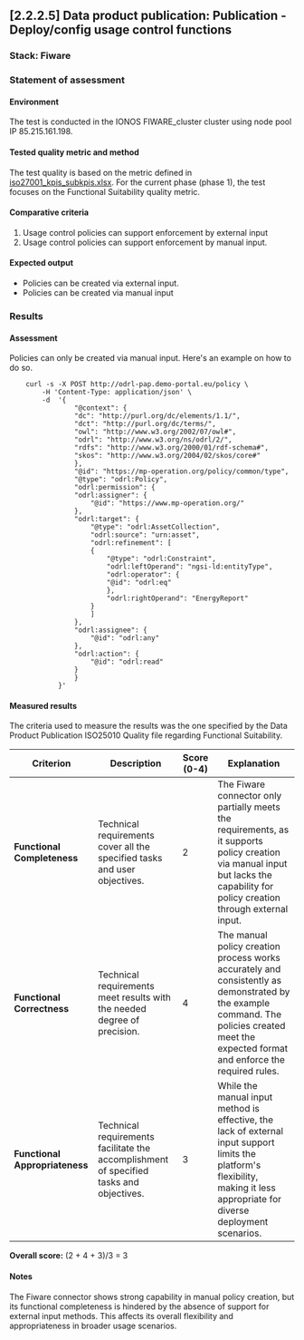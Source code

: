 ## [2.2.2.5] Data product publication: Publication - Deploy/config usage control functions
### Stack: Fiware

### Statement of assessment
#### Environment

The test is conducted in the IONOS FIWARE_cluster cluster using node pool IP 85.215.161.198.

#### Tested quality metric and method

The test quality is based on the metric defined in [iso27001_kpis_subkpis.xlsx](../../../../../design_decisions/background_info/iso27001_kpis_subkpis.xlsx). For the current phase (phase 1), the test focuses on the Functional Suitability quality metric.

#### Comparative criteria 
1. Usage control policies can support enforcement by external input
2. Usage control policies can support enforcement by manual input.

#### Expected output
- Policies can be created via external input. 
- Policies can be created via manual input 

### Results
#### Assessment
Policies can only be created via manual input. Here's an example on how to do so.
```
    curl -s -X POST http://odrl-pap.demo-portal.eu/policy \
        -H 'Content-Type: application/json' \
        -d  '{
                "@context": {
                "dc": "http://purl.org/dc/elements/1.1/",
                "dct": "http://purl.org/dc/terms/",
                "owl": "http://www.w3.org/2002/07/owl#",
                "odrl": "http://www.w3.org/ns/odrl/2/",
                "rdfs": "http://www.w3.org/2000/01/rdf-schema#",
                "skos": "http://www.w3.org/2004/02/skos/core#"
                },
                "@id": "https://mp-operation.org/policy/common/type",
                "@type": "odrl:Policy",
                "odrl:permission": {
                "odrl:assigner": {
                    "@id": "https://www.mp-operation.org/"
                },
                "odrl:target": {
                    "@type": "odrl:AssetCollection",
                    "odrl:source": "urn:asset",
                    "odrl:refinement": [
                    {
                        "@type": "odrl:Constraint",
                        "odrl:leftOperand": "ngsi-ld:entityType",
                        "odrl:operator": {
                        "@id": "odrl:eq"
                        },
                        "odrl:rightOperand": "EnergyReport"
                    }
                    ]
                },
                "odrl:assignee": {
                    "@id": "odrl:any"
                },
                "odrl:action": {
                    "@id": "odrl:read"
                }
                }
            }'
```

#### Measured results


The criteria used to measure the results was the one specified by the Data Product Publication ISO25010 Quality file regarding Functional Suitability.

| **Criterion**                | **Description**                                                                                     | **Score (0-4)** | **Explanation**                                                                 |
|------------------------------|-----------------------------------------------------------------------------------------------------|-----------------|---------------------------------------------------------------------------------|
| **Functional Completeness**   | Technical requirements cover all the specified tasks and user objectives.                          | 2               | The Fiware connector only partially meets the requirements, as it supports policy creation via manual input but lacks the capability for policy creation through external input. |
| **Functional Correctness**    | Technical requirements meet results with the needed degree of precision.                           | 4               | The manual policy creation process works accurately and consistently as demonstrated by the example command. The policies created meet the expected format and enforce the required rules. |
| **Functional Appropriateness**| Technical requirements facilitate the accomplishment of specified tasks and objectives.            | 3               | While the manual input method is effective, the lack of external input support limits the platform's flexibility, making it less appropriate for diverse deployment scenarios. |

**Overall score:** (2 + 4 + 3)/3 = 3

#### Notes
The Fiware connector shows strong capability in manual policy creation, but its functional completeness is hindered by the absence of support for external input methods. This affects its overall flexibility and appropriateness in broader usage scenarios.


